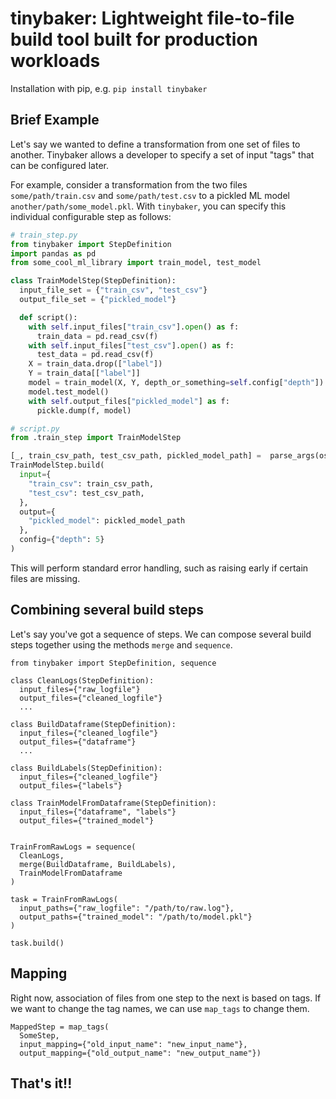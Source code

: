 # tinybaker: Lightweight file-to-file build tool built for production workloads

Installation with pip, e.g. `pip install tinybaker`

## Brief Example

Let's say we wanted to define a transformation from one set of files to another. Tinybaker allows a developer to specify a set of input "tags" that can be configured later.

For example, consider a transformation from the two files `some/path/train.csv` and `some/path/test.csv` to a pickled ML model `another/path/some_model.pkl`. With `tinybaker`, you can specify this individual configurable step as follows:

```py
# train_step.py
from tinybaker import StepDefinition
import pandas as pd
from some_cool_ml_library import train_model, test_model

class TrainModelStep(StepDefinition):
  input_file_set = {"train_csv", "test_csv"}
  output_file_set = {"pickled_model"}

  def script():
    with self.input_files["train_csv"].open() as f:
      train_data = pd.read_csv(f)
    with self.input_files["test_csv"].open() as f:
      test_data = pd.read_csv(f)
    X = train_data.drop(["label"])
    Y = train_data[["label"]]
    model = train_model(X, Y, depth_or_something=self.config["depth"])
    model.test_model()
    with self.output_files["pickled_model"] as f:
      pickle.dump(f, model)

```

```py
# script.py
from .train_step import TrainModelStep

[_, train_csv_path, test_csv_path, pickled_model_path] =  parse_args(os)
TrainModelStep.build(
  input={
    "train_csv": train_csv_path,
    "test_csv": test_csv_path,
  },
  output={
    "pickled_model": pickled_model_path
  },
  config={"depth": 5}
)
```

This will perform standard error handling, such as raising early if certain files are missing.

## Combining several build steps

Let's say you've got a sequence of steps. We can compose several build steps together using the methods `merge` and `sequence`.

```
from tinybaker import StepDefinition, sequence

class CleanLogs(StepDefinition):
  input_files={"raw_logfile"}
  output_files={"cleaned_logfile"}
  ...

class BuildDataframe(StepDefinition):
  input_files={"cleaned_logfile"}
  output_files={"dataframe"}
  ...

class BuildLabels(StepDefinition):
  input_files={"cleaned_logfile"}
  output_files={"labels"}

class TrainModelFromDataframe(StepDefinition):
  input_files={"dataframe", "labels"}
  output_files={"trained_model"}


TrainFromRawLogs = sequence(
  CleanLogs,
  merge(BuildDataframe, BuildLabels),
  TrainModelFromDataframe
)

task = TrainFromRawLogs(
  input_paths={"raw_logfile": "/path/to/raw.log"},
  output_paths={"trained_model": "/path/to/model.pkl"}
)

task.build()

```

## Mapping

Right now, association of files from one step to the next is based on tags. If we want to change the tag names, we can use `map_tags` to change them.

```
MappedStep = map_tags(
  SomeStep,
  input_mapping={"old_input_name": "new_input_name"},
  output_mapping={"old_output_name": "new_output_name"})
```

## That's it!!
